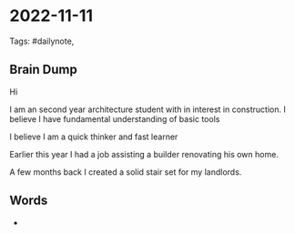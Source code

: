 # 2022-11-11
Tags: #dailynote,
## Brain Dump



Hi 

I am an second year architecture student with in interest in construction. I believe I have fundamental understanding of basic tools

I believe I am a quick thinker and fast learner

Earlier this year I had a job assisting a builder renovating his own home.


A few months back I created a solid stair set for my landlords.

## Words
- 


